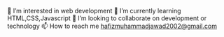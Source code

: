 👀 I’m interested in web development
🌱 I’m currently learning HTML,CSS,Javascript
💞️ I’m looking to collaborate on development or technology
📫 How to reach me hafizmuhammadjawad2002@gmail.com
